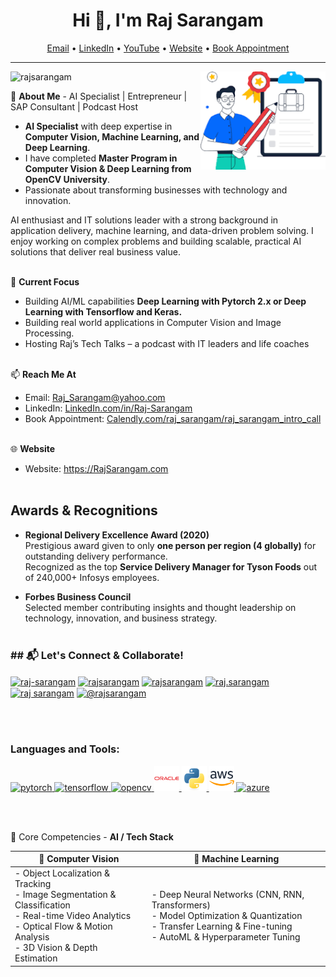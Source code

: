 <h1 align="center">Hi 👋, I'm Raj Sarangam</h1>

<p align="center">
  <a href="mailto:raj_sarangam@yahoo.com">Email</a> • 
  <a href="https://www.linkedin.com/in/Raj-Sarangam/">LinkedIn</a> • 
  <a href="https://www.YouTube.com/@RajSarangam/">YouTube</a> • 
  <a href="https://RajSarangam.com">Website</a> • 
  <a href="https://calendly.com/raj_sarangam/raj_sarangam_intro_call">Book Appointment</a>
</p>

---

<img align="right" alt="coding" width="200" src="https://github.com/RajSarangam/RajSarangam/blob/main/profession.png">

<p align="left"> <img src="https://komarev.com/ghpvc/?username=rajsarangam&label=Profile%20views&color=0e75b6&style=flat" alt="rajsarangam"/> </p>

🎯 **About Me** - AI Specialist | Entrepreneur | SAP Consultant | Podcast Host   

- **AI Specialist** with deep expertise in **Computer Vision, Machine Learning, and Deep Learning**.<BR>
- I have completed **Master Program in Computer Vision & Deep Learning from OpenCV University**.<BR>
- Passionate about transforming businesses with technology and innovation.

AI enthusiast and IT solutions leader with a strong background in application delivery, machine learning, and data-driven problem solving. I enjoy working on complex problems and building scalable, practical AI solutions that deliver real business value.<BR><BR>


💼 **Current Focus**  
- Building AI/ML capabilities **Deep Learning with Pytorch 2.x or Deep Learning with Tensorflow and Keras.**  
- Building real world applications in Computer Vision and Image Processing.  
- Hosting Raj’s Tech Talks – a podcast with IT leaders and life coaches<BR><BR>

📫 **Reach Me At**  
- Email: [Raj_Sarangam@yahoo.com](mailto:Raj_Sarangam@yahoo.com)  
- LinkedIn: [LinkedIn.com/in/Raj-Sarangam](https://linkedin.com/in/Raj-Sarangam)
- Book Appointment: [Calendly.com/raj_sarangam/raj_sarangam_intro_call](https://calendly.com/raj_sarangam/raj_sarangam_intro_call)<BR><BR>

🌐 **Website**  
- Website: https://RajSarangam.com<BR><BR>

## Awards & Recognitions

- **Regional Delivery Excellence Award (2020)**  
  Prestigious award given to only **one person per region (4 globally)** for outstanding delivery performance.  
  Recognized as the top **Service Delivery Manager for Tyson Foods** out of 240,000+ Infosys employees.

- **Forbes Business Council**  
  Selected member contributing insights and thought leadership on technology, innovation, and business strategy.
<BR><BR>

<h3 align="left">## 📬 Let's Connect & Collaborate!</h3>
<p align="left">
<a href="https://linkedin.com/in/raj-sarangam" target="blank"><img align="center" src="https://raw.githubusercontent.com/rahuldkjain/github-profile-readme-generator/master/src/images/icons/Social/linked-in-alt.svg" alt="raj-sarangam" height="30" width="40" /></a>
<a href="https://kaggle.com/rajsarangam" target="blank"><img align="center" src="https://raw.githubusercontent.com/rahuldkjain/github-profile-readme-generator/master/src/images/icons/Social/kaggle.svg" alt="rajsarangam" height="30" width="40" /></a>
<a href="https://fb.com/rajsarangam" target="blank"><img align="center" src="https://raw.githubusercontent.com/rahuldkjain/github-profile-readme-generator/master/src/images/icons/Social/facebook.svg" alt="rajsarangam" height="30" width="40" /></a>
<a href="https://instagram.com/raj.sarangam" target="blank"><img align="center" src="https://raw.githubusercontent.com/rahuldkjain/github-profile-readme-generator/master/src/images/icons/Social/instagram.svg" alt="raj.sarangam" height="30" width="40" /></a>
<a href="https://medium.com/raj sarangam" target="blank"><img align="center" src="https://raw.githubusercontent.com/rahuldkjain/github-profile-readme-generator/master/src/images/icons/Social/medium.svg" alt="raj sarangam" height="30" width="40" /></a>
<a href="https://www.youtube.com/c/@rajsarangam" target="blank"><img align="center" src="https://raw.githubusercontent.com/rahuldkjain/github-profile-readme-generator/master/src/images/icons/Social/youtube.svg" alt="@rajsarangam" height="30" width="40" /></a>
</p><BR><BR>

<h3 align="left">Languages and Tools:</h3>
<p align="left"> 

<a href="https://pytorch.org/" target="_blank" rel="noreferrer"> <img src="https://www.vectorlogo.zone/logos/pytorch/pytorch-icon.svg" alt="pytorch" width="40" height="40"/> </a> <a href="https://www.tensorflow.org" target="_blank" rel="noreferrer"> <img src="https://www.vectorlogo.zone/logos/tensorflow/tensorflow-icon.svg" alt="tensorflow" width="40" height="40"/> </a> <a href="https://opencv.org/" target="_blank" rel="noreferrer"> <img src="https://www.vectorlogo.zone/logos/opencv/opencv-icon.svg" alt="opencv" width="40" height="40"/> </a> <a href="https://www.oracle.com/" target="_blank" rel="noreferrer"> <img src="https://raw.githubusercontent.com/devicons/devicon/master/icons/oracle/oracle-original.svg" alt="oracle" width="40" height="40"/> </a> <a href="https://www.python.org" target="_blank" rel="noreferrer"> <img src="https://raw.githubusercontent.com/devicons/devicon/master/icons/python/python-original.svg" alt="python" width="40" height="40"/> </a> <a href="https://aws.amazon.com" target="_blank" rel="noreferrer"> <img src="https://raw.githubusercontent.com/devicons/devicon/master/icons/amazonwebservices/amazonwebservices-original-wordmark.svg" alt="aws" width="40" height="40"/> </a> <a href="https://azure.microsoft.com/en-in/" target="_blank" rel="noreferrer"> <img src="https://www.vectorlogo.zone/logos/microsoft_azure/microsoft_azure-icon.svg" alt="azure" width="40" height="40"/> </a> 

</p><BR><BR>

<p>

🌟 Core Competencies - **AI / Tech Stack**


| **🎯 Computer Vision** | **🧠 Machine Learning** |
|---------------------|------------------------------|
| - Object Localization & Tracking<br>- Image Segmentation & Classification<br>- Real-time Video Analytics<br>- Optical Flow & Motion Analysis<br>- 3D Vision & Depth Estimation | - Deep Neural Networks (CNN, RNN, Transformers)<br>- Model Optimization & Quantization<br>- Transfer Learning & Fine-tuning<br>- AutoML & Hyperparameter Tuning<br>|

</p>
